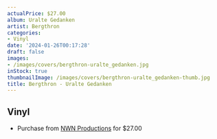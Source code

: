```yaml
---
actualPrice: $27.00
album: Uralte Gedanken
artist: Bergthron
categories:
- Vinyl
date: '2024-01-26T00:17:28'
draft: false
images:
- /images/covers/bergthron-uralte_gedanken.jpg
inStock: true
thumbnailImage: /images/covers/bergthron-uralte_gedanken-thumb.jpg
title: Bergthron - Uralte Gedanken
---
```


## Vinyl
* Purchase from [NWN Productions](http://shop.nwnprod.com/index.php?route=product/product&path=75&product_id=46027&sort=pd.name&order=ASC) for $27.00
